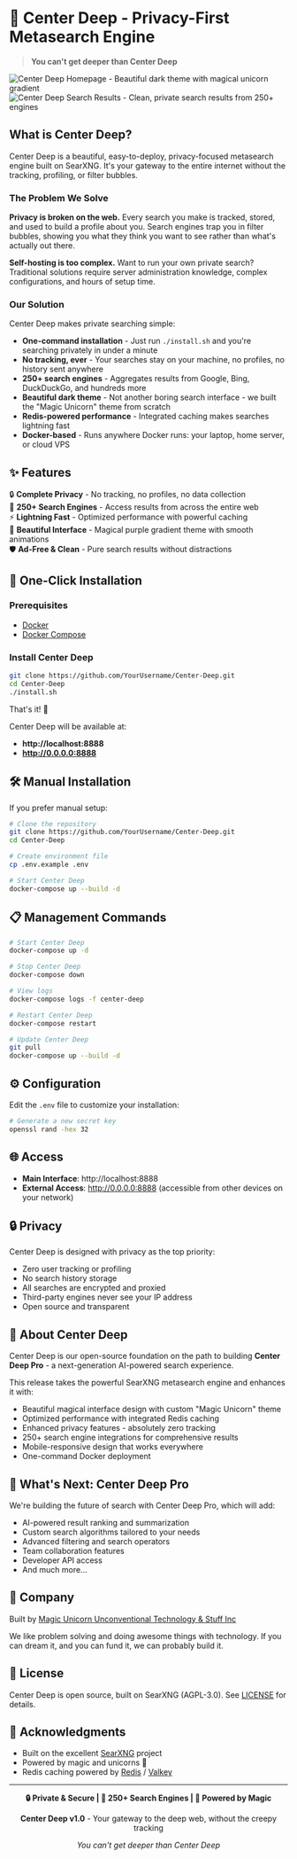 # 🦄 Center Deep - Privacy-First Metasearch Engine

> **You can't get deeper than Center Deep**

![Center Deep Homepage - Beautiful dark theme with magical unicorn gradient](docs/images/center-deep-homepage.png)
![Center Deep Search Results - Clean, private search results from 250+ engines](docs/images/center-deep-results.png)

## What is Center Deep?

Center Deep is a beautiful, easy-to-deploy, privacy-focused metasearch engine built on SearXNG. It's your gateway to the entire internet without the tracking, profiling, or filter bubbles.

### The Problem We Solve

**Privacy is broken on the web.** Every search you make is tracked, stored, and used to build a profile about you. Search engines trap you in filter bubbles, showing you what they think you want to see rather than what's actually out there.

**Self-hosting is too complex.** Want to run your own private search? Traditional solutions require server administration knowledge, complex configurations, and hours of setup time.

### Our Solution

Center Deep makes private searching simple:

- **One-command installation** - Just run `./install.sh` and you're searching privately in under a minute
- **No tracking, ever** - Your searches stay on your machine, no profiles, no history sent anywhere
- **250+ search engines** - Aggregates results from Google, Bing, DuckDuckGo, and hundreds more
- **Beautiful dark theme** - Not another boring search interface - we built the "Magic Unicorn" theme from scratch
- **Redis-powered performance** - Integrated caching makes searches lightning fast
- **Docker-based** - Runs anywhere Docker runs: your laptop, home server, or cloud VPS

## ✨ Features

🔒 **Complete Privacy** - No tracking, no profiles, no data collection  
🌊 **250+ Search Engines** - Access results from across the entire web  
⚡ **Lightning Fast** - Optimized performance with powerful caching  
🦄 **Beautiful Interface** - Magical purple gradient theme with smooth animations  
🛡️ **Ad-Free & Clean** - Pure search results without distractions  

## 🚀 One-Click Installation

### Prerequisites
- [Docker](https://docs.docker.com/get-docker/)
- [Docker Compose](https://docs.docker.com/compose/install/)

### Install Center Deep

```bash
git clone https://github.com/YourUsername/Center-Deep.git
cd Center-Deep
./install.sh
```

That's it! 🎉

Center Deep will be available at:
- **http://localhost:8888**
- **http://0.0.0.0:8888**

## 🛠️ Manual Installation

If you prefer manual setup:

```bash
# Clone the repository
git clone https://github.com/YourUsername/Center-Deep.git
cd Center-Deep

# Create environment file
cp .env.example .env

# Start Center Deep
docker-compose up --build -d
```

## 📋 Management Commands

```bash
# Start Center Deep
docker-compose up -d

# Stop Center Deep
docker-compose down

# View logs
docker-compose logs -f center-deep

# Restart Center Deep
docker-compose restart

# Update Center Deep
git pull
docker-compose up --build -d
```

## ⚙️ Configuration

Edit the `.env` file to customize your installation:

```bash
# Generate a new secret key
openssl rand -hex 32
```

## 🌐 Access

- **Main Interface**: http://localhost:8888
- **External Access**: http://0.0.0.0:8888 (accessible from other devices on your network)

## 🔒 Privacy

Center Deep is designed with privacy as the top priority:
- Zero user tracking or profiling
- No search history storage
- All searches are encrypted and proxied
- Third-party engines never see your IP address
- Open source and transparent

## 🦄 About Center Deep

Center Deep is our open-source foundation on the path to building **Center Deep Pro** - a next-generation AI-powered search experience. 

This release takes the powerful SearXNG metasearch engine and enhances it with:
- Beautiful magical interface design with custom "Magic Unicorn" theme
- Optimized performance with integrated Redis caching
- Enhanced privacy features - absolutely zero tracking
- 250+ search engine integrations for comprehensive results
- Mobile-responsive design that works everywhere
- One-command Docker deployment

## 🚀 What's Next: Center Deep Pro

We're building the future of search with Center Deep Pro, which will add:
- AI-powered result ranking and summarization
- Custom search algorithms tailored to your needs
- Advanced filtering and search operators
- Team collaboration features
- Developer API access
- And much more...

## 🏢 Company

Built by [Magic Unicorn Unconventional Technology & Stuff Inc](https://magicunicorn.tech)

We like problem solving and doing awesome things with technology. If you can dream it, and you can fund it, we can probably build it.

## 📝 License

Center Deep is open source, built on SearXNG (AGPL-3.0). See [LICENSE](LICENSE) for details.

## 🙏 Acknowledgments

- Built on the excellent [SearXNG](https://github.com/searxng/searxng) project
- Powered by magic and unicorns 🦄
- Redis caching powered by [Redis](https://redis.io) / [Valkey](https://valkey.io)

---

<div align="center">

**🔒 Private & Secure | 🌊 250+ Search Engines | 🦄 Powered by Magic**

**Center Deep v1.0** - Your gateway to the deep web, without the creepy tracking

*You can't get deeper than Center Deep*

</div>